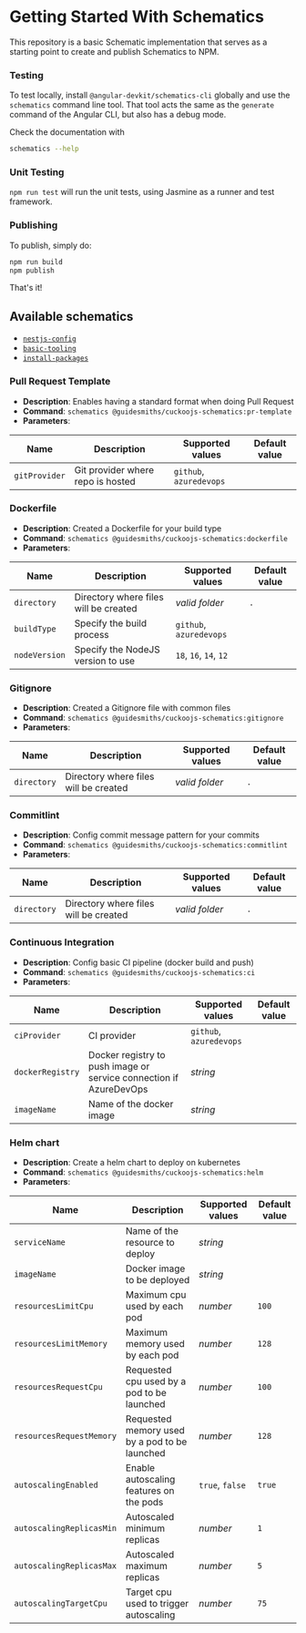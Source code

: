 # Getting Started With Schematics

This repository is a basic Schematic implementation that serves as a starting point to create and publish Schematics to NPM.

### Testing

To test locally, install `@angular-devkit/schematics-cli` globally and use the `schematics` command line tool. That tool acts the same as the `generate` command of the Angular CLI, but also has a debug mode.

Check the documentation with

```bash
schematics --help
```

### Unit Testing

`npm run test` will run the unit tests, using Jasmine as a runner and test framework.

### Publishing

To publish, simply do:

```bash
npm run build
npm publish
```

That's it!

## Available schematics

- [`nestjs-config`](/packages/@guidesmiths/cuckoojs-schematics/src/nestjs-config/README.md)
- [`basic-tooling`](/packages/@guidesmiths/cuckoojs-schematics/src/basic-tooling/README.md)
- [`install-packages`](/packages/@guidesmiths/cuckoojs-schematics/src/install-packages/README.md)

### Pull Request Template

* **Description**: Enables having a standard format when doing Pull Request
* **Command**: `schematics @guidesmiths/cuckoojs-schematics:pr-template`
* **Parameters**:

| Name        | Description                       | Supported values        | Default value  |
|-------------|-----------------------------------|-------------------------|----------------|
| `gitProvider` | Git provider where repo is hosted | `github`, `azuredevops` | |


### Dockerfile

* **Description**: Created a Dockerfile for your build type
* **Command**: `schematics @guidesmiths/cuckoojs-schematics:dockerfile`
* **Parameters**:

| Name          | Description                           | Supported values        | Default value | 
|---------------|---------------------------------------|-------------------------|---------------|
| `directory`   | Directory where files will be created | *valid folder*          | `.` |
| `buildType`   | Specify the build process             | `github`, `azuredevops` | |
| `nodeVersion` | Specify the NodeJS version to use     | `18`, `16`, `14`, `12`  | |

### Gitignore

* **Description**: Created a Gitignore file with common files
* **Command**: `schematics @guidesmiths/cuckoojs-schematics:gitignore`
* **Parameters**:

| Name          | Description                           | Supported values        | Default value | 
|---------------|---------------------------------------|-------------------------|---------------|
| `directory`   | Directory where files will be created | *valid folder*          | `.` |

### Commitlint

* **Description**: Config commit message pattern for your commits
* **Command**: `schematics @guidesmiths/cuckoojs-schematics:commitlint`
* **Parameters**:

| Name          | Description                           | Supported values        | Default value | 
|---------------|---------------------------------------|-------------------------|---------------|
| `directory`   | Directory where files will be created | *valid folder*          | `.` |

### Continuous Integration

* **Description**: Config basic CI pipeline (docker build and push)
* **Command**: `schematics @guidesmiths/cuckoojs-schematics:ci`
* **Parameters**:

| Name             | Description                                                | Supported values        | Default value | 
|------------------|------------------------------------------------------------|-------------------------|------|
| `ciProvider`     | CI provider                                                | `github`, `azuredevops` |  |
| `dockerRegistry` | Docker registry to push image or service connection if AzureDevOps | *string*                |  |
| `imageName`      | Name of the docker image                                   | *string*                |  |

### Helm chart

* **Description**: Create a helm chart to deploy on kubernetes
* **Command**: `schematics @guidesmiths/cuckoojs-schematics:helm`
* **Parameters**:

| Name          | Description                                   | Supported values | Default value | 
|---------------|-----------------------------------------------|------------------|---------------|
| `serviceName` | Name of the resource to deploy                | *string*         |               |
| `imageName`   | Docker image to be deployed                   | *string*         |               |
| `resourcesLimitCpu`   | Maximum cpu used by each pod                  | *number*         | `100`         |
| `resourcesLimitMemory`   | Maximum memory used by each pod               | *number*         | `128`         |
| `resourcesRequestCpu`   | Requested cpu used by a pod to be launched    | *number*         | `100`         |
| `resourcesRequestMemory`   | Requested memory used by a pod to be launched | *number*         | `128`         |
| `autoscalingEnabled`   | Enable autoscaling features on the pods       | `true`, `false`  | `true`        |
| `autoscalingReplicasMin`   | Autoscaled minimum replicas                   | *number*         | `1`           |
| `autoscalingReplicasMax`   | Autoscaled maximum replicas                   | *number*         | `5`           |
| `autoscalingTargetCpu`   | Target cpu used to trigger autoscaling        | *number*         | `75`          |
